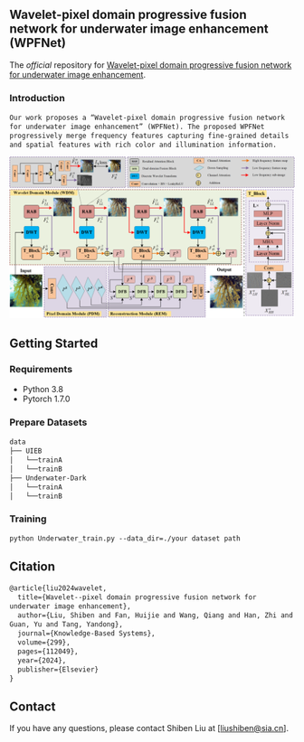## Wavelet-pixel domain progressive fusion network for underwater image enhancement (WPFNet)

The *official* repository for  [Wavelet-pixel domain progressive fusion network for underwater image enhancement](https://www.sciencedirect.com/science/article/abs/pii/S095070512400683X).

### Introduction
```
Our work proposes a “Wavelet-pixel domain progressive fusion network for underwater image enhancement” (WPFNet). The proposed WPFNet progressively merge frequency features capturing fine-grained details and spatial features with rich color and illumination information.
```
![](./doc/WPFNet.png)

## Getting Started

### Requirements

- Python 3.8
- Pytorch 1.7.0

### Prepare Datasets

```
data
├── UIEB
│   └──trainA
│   └──trainB
├── Underwater-Dark
│   └──trainA
│   └──trainB
```

### Training

```
python Underwater_train.py --data_dir=./your dataset path
```

## Citation
```
@article{liu2024wavelet,
  title={Wavelet--pixel domain progressive fusion network for underwater image enhancement},
  author={Liu, Shiben and Fan, Huijie and Wang, Qiang and Han, Zhi and Guan, Yu and Tang, Yandong},
  journal={Knowledge-Based Systems},
  volume={299},
  pages={112049},
  year={2024},
  publisher={Elsevier}
}
```

## Contact
If you have any questions, please contact Shiben Liu at [liushiben@sia.cn].
